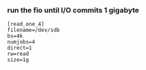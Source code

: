 
### run the fio until I/O commits 1 gigabyte

```
[read_one_4]
filename=/dev/sdb
bs=4k
numjobs=4
direct=1
rw=read
size=1g
```

